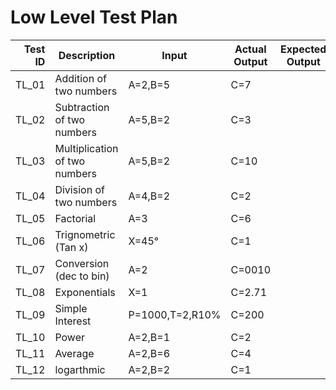 # Low Level Test Plan
|Test ID   |Description   |Input   |Actual Output   |Expected Output   |
|--:|---|---|---|---|
|TL_01   |Addition of two numbers   |A=2,B=5   |C=7   |   |
|TL_02   |Subtraction of two numbers   |A=5,B=2   |C=3   |   |
|TL_03   |Multiplication of two numbers   |A=5,B=2   |C=10   |   |
|TL_04   |Division of two numbers   |A=4,B=2   |C=2   |   |
|TL_05   |Factorial   |A=3   | C=6  |   |
|TL_06   |Trignometric (Tan x)   | X=45°  |C=1   |   |
|TL_07   |Conversion (dec to bin)   |A=2  |C=0010  |   |
|TL_08   |Exponentials   |X=1    |C=2.71  |   |
|TL_09   |Simple Interest   |P=1000,T=2,R10%   |C=200   |   |
|TL_10   |Power   |A=2,B=1   |C=2   |   |
|TL_11   |Average |A=2,B=6  |C=4 |      |
|TL_12   |logarthmic  |A=2,B=2   |C=1   |   |
